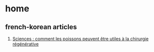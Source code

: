 # home
## french-korean articles
1. [Sciences : comment les poissons peuvent être utiles à la chirurgie régénérative](./french/french_journal/2021_12_06.md)
